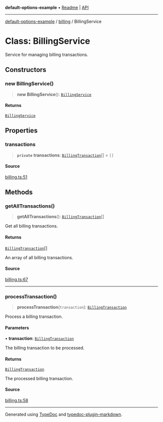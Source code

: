 **default-options-example** • [Readme](../../README.md) \| [API](../../modules.md)

***

[default-options-example](../../README.md) / [billing](../README.md) / BillingService

# Class: BillingService

Service for managing billing transactions.

## Constructors

### new BillingService()

> **new BillingService**(): [`BillingService`](BillingService.md)

#### Returns

[`BillingService`](BillingService.md)

## Properties

### transactions

> **`private`** **transactions**: [`BillingTransaction`](../interfaces/BillingTransaction.md)[] = `[]`

#### Source

[billing.ts:51](https://github.com/tgreyuk/typedoc-plugin-markdown-examples/blob/6bbf2a3/examples/01-typedoc-plugin-markdown/src/billing.ts#L51)

## Methods

### getAllTransactions()

> **getAllTransactions**(): [`BillingTransaction`](../interfaces/BillingTransaction.md)[]

Get all billing transactions.

#### Returns

[`BillingTransaction`](../interfaces/BillingTransaction.md)[]

An array of all billing transactions.

#### Source

[billing.ts:67](https://github.com/tgreyuk/typedoc-plugin-markdown-examples/blob/6bbf2a3/examples/01-typedoc-plugin-markdown/src/billing.ts#L67)

***

### processTransaction()

> **processTransaction**(`transaction`): [`BillingTransaction`](../interfaces/BillingTransaction.md)

Process a billing transaction.

#### Parameters

• **transaction**: [`BillingTransaction`](../interfaces/BillingTransaction.md)

The billing transaction to be processed.

#### Returns

[`BillingTransaction`](../interfaces/BillingTransaction.md)

The processed billing transaction.

#### Source

[billing.ts:58](https://github.com/tgreyuk/typedoc-plugin-markdown-examples/blob/6bbf2a3/examples/01-typedoc-plugin-markdown/src/billing.ts#L58)

***

Generated using [TypeDoc](https://typedoc.org) and [typedoc-plugin-markdown](https://typedoc-plugin-markdown.org).
